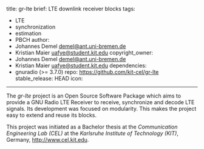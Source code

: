 title: gr-lte
brief: LTE downlink receiver blocks
tags:
  - LTE
  - synchronization
  - estimation
  - PBCH
author:
  - Johannes Demel <demel@ant.uni-bremen.de>
  - Kristian Maier <uafye@student.kit.edu>
copyright_owner:
  - Johannes Demel <demel@ant.uni-bremen.de>
  - Kristian Maier <uafye@student.kit.edu>
dependencies:
  - gnuradio (>= 3.7.0)
repo: https://github.com/kit-cel/gr-lte
stable_release: HEAD
icon:
---

The *gr-lte* project is an Open Source Software Package which aims to provide a GNU Radio LTE Receiver to receive, synchronize and decode LTE signals. Its development was focused on modularity. This makes the project easy to extend and reuse its blocks.

This project was initiated as a Bachelor thesis at the *Communication Engineering Lab (CEL)* at the *Karlsruhe Institute of Technology (KIT)*, Germany, <http://www.cel.kit.edu>.
